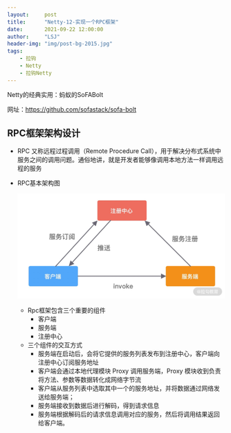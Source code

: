 ```yaml
---
layout:     post
title:      "Netty-12-实现一个RPC框架"
date:       2021-09-22 12:00:00
author:     "LSJ"
header-img: "img/post-bg-2015.jpg"
tags:
    - 拉钩
    - Netty
    - 拉钩Netty
---
```




Netty的经典实用：蚂蚁的SoFABolt 

网址：https://github.com/sofastack/sofa-bolt





## RPC框架架构设计

* RPC 又称远程过程调用（Remote Procedure Call），用于解决分布式系统中服务之间的调用问题。通俗地讲，就是开发者能够像调用本地方法一样调用远程的服务

* RPC基本架构图

  ![Lark20210101-221749.png](../../img/Cip5yF_vL2GAftSLAAOCKnZEdrY576.png)

  * Rpc框架包含三个重要的组件
    * 客户端
    * 服务端
    * 注册中心
  * 三个组件的交互方式
    * 服务端在启动后，会将它提供的服务列表发布到注册中心，客户端向注册中心订阅服务地址
    * 客户端会通过本地代理模块 Proxy 调用服务端，Proxy 模块收到负责将方法、参数等数据转化成网络字节流
    * 客户端从服务列表中选取其中一个的服务地址，并将数据通过网络发送给服务端；
    * 服务端接收到数据后进行解码，得到请求信息
    * 服务端根据解码后的请求信息调用对应的服务，然后将调用结果返回给客户端。

